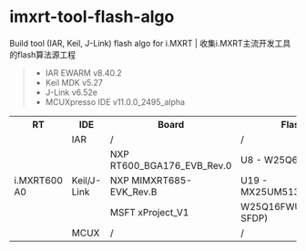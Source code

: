 # imxrt-tool-flash-algo
Build tool (IAR, Keil, J-Link) flash algo for i.MXRT | 收集i.MXRT主流开发工具的flash算法源工程

> * IAR EWARM v8.40.2  
> * Keil MDK v5.27  
> * J-Link v6.52e  
> * MCUXpresso IDE v11.0.0_2495_alpha  

<table><tbody>
    <tr>
        <th>RT</th>
        <th>IDE</th>
        <th>Board</th>
        <th>Flash</th>
        <th>Status</th>
    </tr>
    <tr>
        <td rowspan="5">i.MXRT600 A0</td>
        <td>IAR</td>
        <td>/</td>
        <td>/</td>
        <td>/</td>
    </tr>
    <tr>
        <td rowspan="3">Keil/J-Link</td>
        <td>NXP RT600_BGA176_EVB_Rev.0</td>
        <td>U8 - W25Q64FW</td>
        <td>Done</td>
    </tr>
    <tr>
        <td>NXP MIMXRT685-EVK_Rev.B</td>
        <td>U19 - MX25UM51345GXDI00</td>
        <td>/</td>
    </tr>
    <tr>
        <td>MSFT xProject_V1</td>
        <td>W25Q16FWUXIE (no SFDP)</td>
        <td>Done</td>
    </tr>
    <tr>
        <td>MCUX</td>
        <td>/</td>
        <td>/</td>
        <td>/</td>
    </tr>
</table>
